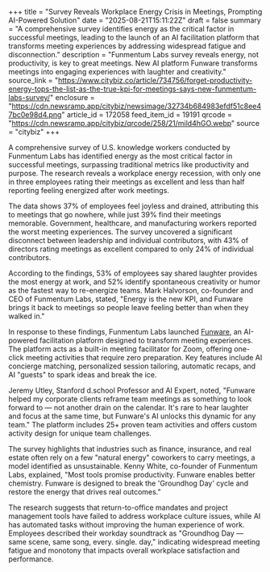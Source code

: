 +++
title = "Survey Reveals Workplace Energy Crisis in Meetings, Prompting AI-Powered Solution"
date = "2025-08-21T15:11:22Z"
draft = false
summary = "A comprehensive survey identifies energy as the critical factor in successful meetings, leading to the launch of an AI facilitation platform that transforms meeting experiences by addressing widespread fatigue and disconnection."
description = "Funmentum Labs survey reveals energy, not productivity, is key to great meetings. New AI platform Funware transforms meetings into engaging experiences with laughter and creativity."
source_link = "https://www.citybiz.co/article/734756/forget-productivity-energy-tops-the-list-as-the-true-kpi-for-meetings-says-new-funmentum-labs-survey/"
enclosure = "https://cdn.newsramp.app/citybiz/newsimage/32734b684983efdf51c8ee47bc0e98d4.png"
article_id = 172058
feed_item_id = 19191
qrcode = "https://cdn.newsramp.app/citybiz/qrcode/258/21/mild4hGO.webp"
source = "citybiz"
+++

<p>A comprehensive survey of U.S. knowledge workers conducted by Funmentum Labs has identified energy as the most critical factor in successful meetings, surpassing traditional metrics like productivity and purpose. The research reveals a workplace energy recession, with only one in three employees rating their meetings as excellent and less than half reporting feeling energized after work meetings.</p><p>The data shows 37% of employees feel joyless and drained, attributing this to meetings that go nowhere, while just 39% find their meetings memorable. Government, healthcare, and manufacturing workers reported the worst meeting experiences. The survey uncovered a significant disconnect between leadership and individual contributors, with 43% of directors rating meetings as excellent compared to only 24% of individual contributors.</p><p>According to the findings, 53% of employees say shared laughter provides the most energy at work, and 52% identify spontaneous creativity or humor as the fastest way to re-energize teams. Mark Halvorson, co-founder and CEO of Funmentum Labs, stated, "Energy is the new KPI, and Funware brings it back to meetings so people leave feeling better than when they walked in."</p><p>In response to these findings, Funmentum Labs launched <a href="https://funware.ai" rel="nofollow" target="_blank">Funware</a>, an AI-powered facilitation platform designed to transform meeting experiences. The platform acts as a built-in meeting facilitator for Zoom, offering one-click meeting activities that require zero preparation. Key features include AI concierge matching, personalized session tailoring, automatic recaps, and AI "guests" to spark ideas and break the ice.</p><p>Jeremy Utley, Stanford d.school Professor and AI Expert, noted, "Funware helped my corporate clients reframe team meetings as something to look forward to — not another drain on the calendar. It's rare to hear laughter and focus at the same time, but Funware's AI unlocks this dynamic for any team." The platform includes 25+ proven team activities and offers custom activity design for unique team challenges.</p><p>The survey highlights that industries such as finance, insurance, and real estate often rely on a few "natural energy" coworkers to carry meetings, a model identified as unsustainable. Kenny White, co-founder of Funmentum Labs, explained, "Most tools promise productivity. Funware enables better chemistry. Funware is designed to break the 'Groundhog Day' cycle and restore the energy that drives real outcomes."</p><p>The research suggests that return-to-office mandates and project management tools have failed to address workplace culture issues, while AI has automated tasks without improving the human experience of work. Employees described their workday soundtrack as "Groundhog Day — same scene, same song, every. single. day," indicating widespread meeting fatigue and monotony that impacts overall workplace satisfaction and performance.</p>